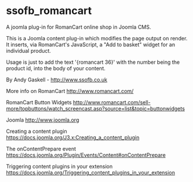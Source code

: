 # ssofb_romancart
A joomla plug-in for RomanCart online shop in Joomla CMS.

This is a Joomla content plug-in which modifies the page output on render. It inserts, via RomanCart's JavaScript, a "Add to basket" widget for an individual product.

Usage is just to add the text '{romancart 36}' with the number being the product id, into the body of your content.

By Andy Gaskell - http://www.ssofb.co.uk

More info on RomanCart
http://www.romancart.com/

RomanCart Button Widgets
http://www.romancart.com/sell-more/topbuttons/watch_screencast.asp?source=list&topic=buttonwidgets

Joomla 
http://www.joomla.org

Creating a content plugin
https://docs.joomla.org/J3.x:Creating_a_content_plugin

The onContentPrepare event
https://docs.joomla.org/Plugin/Events/Content#onContentPrepare

Triggering content plugins in your extension
https://docs.joomla.org/Triggering_content_plugins_in_your_extension

